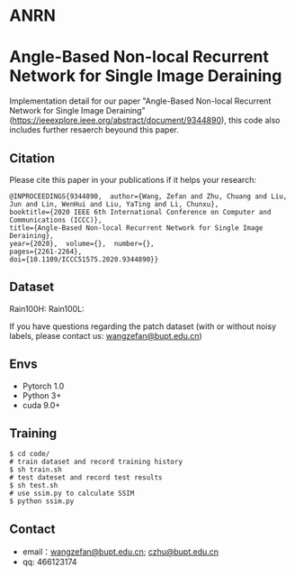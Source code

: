 # ANRN

# Angle-Based Non-local Recurrent Network for Single Image Deraining

Implementation detail for our paper "Angle-Based Non-local Recurrent Network for Single Image Deraining"
(https://ieeexplore.ieee.org/abstract/document/9344890), this code also includes further resaerch beyound this paper.

## Citation

Please cite this paper in your publications if it helps your research:

```
@INPROCEEDINGS{9344890,  author={Wang, Zefan and Zhu, Chuang and Liu, Jun and Lin, WenHui and Liu, YaTing and Li, Chunxu},  
booktitle={2020 IEEE 6th International Conference on Computer and Communications (ICCC)},   
title={Angle-Based Non-local Recurrent Network for Single Image Deraining},  
year={2020},  volume={},  number={},  
pages={2261-2264}, 
doi={10.1109/ICCC51575.2020.9344890}}
```

## Dataset
Rain100H:
Rain100L:

If you have questions regarding the patch dataset (with or without noisy labels, please contact us: wangzefan@bupt.edu.cn)

## Envs
- Pytorch 1.0
- Python 3+
- cuda 9.0+

## Training
```
$ cd code/
# train dataset and record training history
$ sh train.sh
# test dateset and record test results
$ sh test.sh
# use ssim.py to calculate SSIM 
$ python ssim.py

```
## Contact

* email：wangzefan@bupt.edu.cn; czhu@bupt.edu.cn
* qq: 466123174
